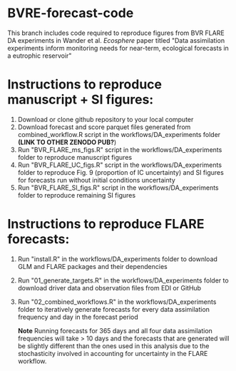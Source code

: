 # BVRE-forecast-code

This branch includes code required to reproduce figures from BVR FLARE DA experiments in Wander et al. *Ecosphere* paper titled "Data assimilation experiments inform monitoring needs for near-term, ecological forecasts in a eutrophic reservoir"

# Instructions to reproduce manuscript + SI figures:

1.  Download or clone github repository to your local computer
2.  Download forecast and score parquet files generated from combined_workflow.R script in the workflows/DA_experiments folder **(LINK TO OTHER ZENODO PUB?**)
3.  Run "BVR_FLARE_ms_figs.R" script in the workflows/DA_experiments folder to reproduce manuscript figures
4.  Run "BVR_FLARE_UC_figs.R" script in the workflows/DA_experiments folder to reproduce Fig. 9 (proportion of IC uncertainty) and SI figures for forecasts run without initial conditions uncertainty
5.  Run "BVR_FLARE_SI_figs.R" script in the workflows/DA_experiments folder to reproduce remaining SI figures

# Instructions to reproduce FLARE forecasts:

1.   Run "install.R" in the workflows/DA_experiments folder to download GLM and FLARE packages and their dependencies

2.   Run "01_generate_targets.R" in the workflows/DA_experiments folder to download driver data and observation files from EDI or GitHub

3.  Run "02_combined_workflows.R" in the workflows/DA_experiments folder to iteratively generate forecasts for every data assimilation frequency and day in the forecast period

    **Note** Running forecasts for 365 days and all four data assimilation frequencies will take \> 10 days and the forecasts that are generated will be slightly different than the ones used in this analysis due to the stochasticity involved in accounting for uncertainty in the FLARE workflow.
